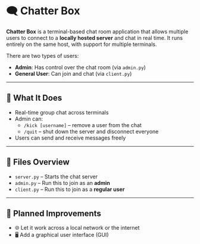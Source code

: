 # 🗨️ Chatter Box

**Chatter Box** is a terminal-based chat room application that allows multiple users to connect to a **locally hosted server** and chat in real time. It runs entirely on the same host, with support for multiple terminals.

There are two types of users:
- **Admin**: Has control over the chat room (via `admin.py`)
- **General User**: Can join and chat (via `client.py`)

---

## 🧪 What It Does

- Real-time group chat across terminals
- Admin can:
  - `/kick [username]` – remove a user from the chat
  - `/quit` – shut down the server and disconnect everyone
- Users can send and receive messages freely

---

## 🧰 Files Overview

- `server.py` – Starts the chat server
- `admin.py` – Run this to join as an **admin**
- `client.py` – Run this to join as a **regular user**

---

## 🔧 Planned Improvements

- 🌐 Let it work across a local network or the internet
- 🖥️ Add a graphical user interface (GUI)
